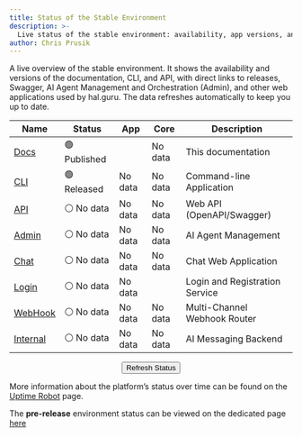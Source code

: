 ```yaml
---
title: Status of the Stable Environment
description: >-
  Live status of the stable environment: availability, app versions, and links to releases, API, and Admin.
author: Chris Prusik
---
```


A live overview of the stable environment. It shows the availability and versions of the documentation, CLI, and API, with direct links to releases, Swagger, AI Agent Management and Orchestration (Admin), and other web applications used by hal.guru. The data refreshes automatically to keep you up to date.

| Name                                                                 | Status                                                 | App                                                    | Core                                                                | Description                    |
|----------------------------------------------------------------------|--------------------------------------------------------|--------------------------------------------------------|---------------------------------------------------------------------|--------------------------------|
| <a href="https://docs.hal.guru">Docs</a>                             | 🟢 Published                             |           | <span id="docs-core-version">No data</span>                         | This documentation             |
| <a href="https://github.com/HAL-guru/hal.guru-docs/releases">CLI</a> | 🟢 Released                                            | <span id="cli-app-version">No data</span>   | <span id="cli-core-version">No data</span>                          | Command-line Application       |
| <a href="https://api-dev.hal.guru/swagger/index.html">API</a>        | <span id="api-status">⚪ No data</span>      | <span id="api-app-version">No data</span>   | <span id="api-core-version">No data</span>                          | Web API (OpenAPI/Swagger)      |
| <a href="https://admin-dev.hal.guru">Admin</a>                       | <span id="admin-status">⚪ No data</span>    | <span id="admin-app-version">No data</span> | <span id="admin-core-version">No data</span>                        | AI Agent Management            |
| <a href="https://chat-dev.hal.guru">Chat</a>                         | <span id="chat-status">⚪ No data</span>     | <span id="chat-app-version">No data</span> | <span id="chat-core-version">No data</span>                         | Chat Web Application           |
| <a href="https://login-dev.hal.guru">Login</a>                       | <span id="login-status">⚪ No data</span> | <span id="login-app-version">No data</span> | <span id="login-core-version" style="display: none;">No data</span> | Login and Registration Service |
| <a href="https://webhook-dev.hal.guru">WebHook</a>                   | <span id="webhook-status">⚪ No data</span>  | <span id="webhook-app-version">No data</span> | <span id="webhook-core-version">No data</span>                      | Multi-Channel Webhook Router   |
| <a href="https://internal-dev.hal.guru">Internal</a>                 | <span id="internal-status">⚪ No data</span> | <span id="internal-app-version">No data</span> | <span id="internal-core-version">No data</span>                     | AI Messaging Backend           |

<div id="warning-message"></div>

<div class="page-refresh" style="margin: 0.75rem 0; text-align: center;">
  <button id="refresh-button" class="md-button md-button--gray" type="button" title="Refresh data" onclick="checkPlatformStableEnvironment()">Refresh Status</button>
</div>

More information about the platform’s status over time can be found on the [Uptime Robot](https://stats.uptimerobot.com/RlcI7xLSp8) page.

The **pre-release** environment status can be viewed on the dedicated page [here](status-prerelease.md)

<script type="text/javascript">

    document.addEventListener('DOMContentLoaded', async function() {
        await checkPlatformStableEnvironment();
    });

    if (typeof document$ !== 'undefined') {
      document$.subscribe(() => {
        checkPlatformStableEnvironment();
      });
    }
    
    window.addEventListener('pageshow', (event) => {
      if (event.persisted) {
        checkPlatformStableEnvironment();
      }
    });

</script>
